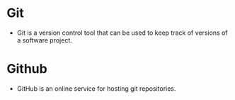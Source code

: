 # Git
* Git is a version control tool that can be used to keep track of versions of a software project.
# Github
* GitHub is an online service for hosting git repositories.
